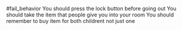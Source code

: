 #fail_behavior 
You should press the lock button before going out 
You should take the item that people give you into your room 
You should remember to buy item for both childrent not just one 


